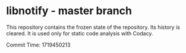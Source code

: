 # libnotify - master branch

This repository contains the frozen state of the repository.
Its history is cleared. It is used only for static code
analysis with Codacy.

Commit Time: 1719450213